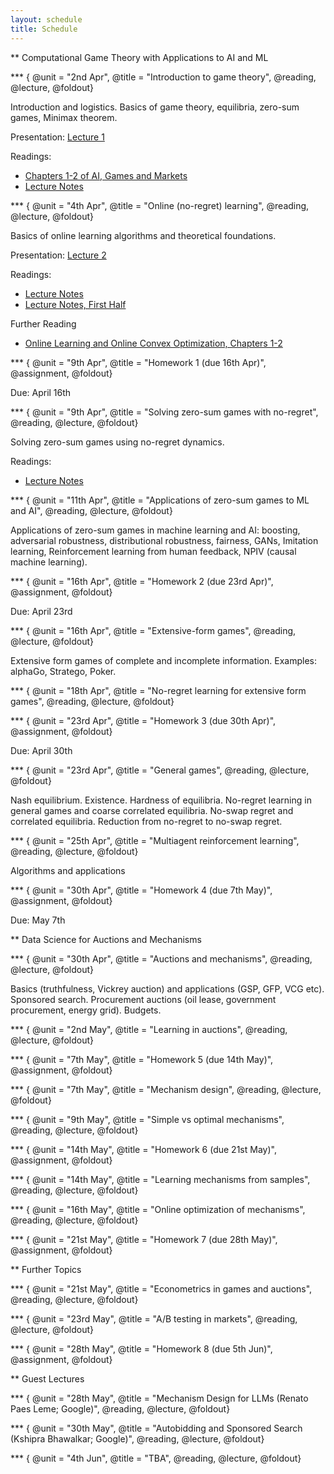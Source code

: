 ```yaml
---
layout: schedule
title: Schedule
---
```

 
<!--- 
New sections start with 2 stars:  ** Section Title
New units start with 3 stars:     *** {Unit Metadata}
-----------------------------start example
** Section-I
*** { @unit = "15th Nov", @title = "Course Overview", @reading, @lecture, @assignment, @foldout }
-----------------------------end example
Unit Metadata is comprised of:
@unit - date or number
@title - unit name
@reading - turn on reading icon
@assignment - turn on lecture icon
@lecture - turn on lecture icon
@foldout - activate unit content (allow foldout)
-->



** Computational Game Theory with Applications to AI and ML

*** { @unit = "2nd Apr", @title = "Introduction to game theory", @reading, @lecture, @foldout}

Introduction and logistics. Basics of game theory, equilibria, zero-sum games, Minimax theorem.

Presentation: [Lecture 1](https://raw.githubusercontent.com/stanford-msande233/spring24/master/assets/presentations/Lecture1.pdf)

Readings:
- [Chapters 1-2 of AI, Games and Markets](https://www.columbia.edu/~ck2945/files/main_ai_games_markets.pdf)
- [Lecture Notes](https://www.vsyrgkanis.com/6853sp19/lec2.pdf)

*** { @unit = "4th Apr", @title = "Online (no-regret) learning", @reading, @lecture, @foldout}

Basics of online learning algorithms and theoretical foundations.

Presentation: [Lecture 2](https://raw.githubusercontent.com/stanford-msande233/spring24/master/assets/presentations/Lecture2.pdf)

Readings:
- [Lecture Notes](https://www.vsyrgkanis.com/6853sp19/lecture3.pdf)
- [Lecture Notes, First Half](https://www.vsyrgkanis.com/6853sp19/lecture4.pdf)

Further Reading
- [Online Learning and Online Convex Optimization, Chapters 1-2](https://citeseerx.ist.psu.edu/document?repid=rep1&type=pdf&doi=cbc4aa545290536e2a10726ed7d7673226ca00d9)

*** { @unit = "9th Apr", @title = "Homework 1 (due 16th Apr)", @assignment, @foldout}

Due: April 16th

*** { @unit = "9th Apr", @title = "Solving zero-sum games with no-regret", @reading, @lecture, @foldout}

Solving zero-sum games using no-regret dynamics. 

Readings:
- [Lecture Notes](https://www.vsyrgkanis.com/6853sp19/lecture4.pdf)


*** { @unit = "11th Apr", @title = "Applications of zero-sum games to ML and AI", @reading, @lecture, @foldout}

Applications of zero-sum games in machine learning and AI: boosting, adversarial robustness, distributional robustness, fairness, GANs, Imitation learning, Reinforcement learning from human feedback, NPIV (causal machine learning).

*** { @unit = "16th Apr", @title = "Homework 2 (due 23rd Apr)", @assignment, @foldout}

Due: April 23rd

*** { @unit = "16th Apr", @title = "Extensive-form games", @reading, @lecture, @foldout}

Extensive form games of complete and incomplete information. Examples: alphaGo, Stratego, Poker.

*** { @unit = "18th Apr", @title = "No-regret learning for extensive form games", @reading, @lecture, @foldout}


*** { @unit = "23rd Apr", @title = "Homework 3 (due 30th Apr)", @assignment, @foldout}

Due: April 30th

*** { @unit = "23rd Apr", @title = "General games", @reading, @lecture, @foldout}

Nash equilibrium. Existence. Hardness of equilibria. No-regret learning in general games and coarse correlated equilibria. No-swap regret and correlated equilibria. Reduction from no-regret to no-swap regret.

*** { @unit = "25th Apr", @title = "Multiagent reinforcement learning", @reading, @lecture, @foldout}

Algorithms and applications

*** { @unit = "30th Apr", @title = "Homework 4 (due 7th May)", @assignment, @foldout}

Due: May 7th

** Data Science for Auctions and Mechanisms

*** { @unit = "30th Apr", @title = "Auctions and mechanisms", @reading, @lecture, @foldout}

Basics (truthfulness, Vickrey auction) and applications (GSP, GFP, VCG etc). Sponsored search. Procurement auctions (oil lease, government procurement, energy grid). Budgets.

*** { @unit = "2nd May", @title = "Learning in auctions", @reading, @lecture, @foldout}

*** { @unit = "7th May", @title = "Homework 5 (due 14th May)", @assignment, @foldout}

*** { @unit = "7th May", @title = "Mechanism design", @reading, @lecture, @foldout}

*** { @unit = "9th May", @title = "Simple vs optimal mechanisms", @reading, @lecture, @foldout}

*** { @unit = "14th May", @title = "Homework 6 (due 21st May)", @assignment, @foldout}

*** { @unit = "14th May", @title = "Learning mechanisms from samples", @reading, @lecture, @foldout}

*** { @unit = "16th May", @title = "Online optimization of mechanisms", @reading, @lecture, @foldout}

*** { @unit = "21st May", @title = "Homework 7 (due 28th May)", @assignment, @foldout}

** Further Topics

*** { @unit = "21st May", @title = "Econometrics in games and auctions", @reading, @lecture, @foldout}

*** { @unit = "23rd May", @title = "A/B testing in markets", @reading, @lecture, @foldout}

*** { @unit = "28th May", @title = "Homework 8 (due 5th Jun)", @assignment, @foldout}

** Guest Lectures

*** { @unit = "28th May", @title = "Mechanism Design for LLMs (Renato Paes Leme; Google)", @reading, @lecture, @foldout}

*** { @unit = "30th May", @title = "Autobidding and Sponsored Search (Kshipra Bhawalkar; Google)", @reading, @lecture, @foldout}

*** { @unit = "4th Jun", @title = "TBA", @reading, @lecture, @foldout}




